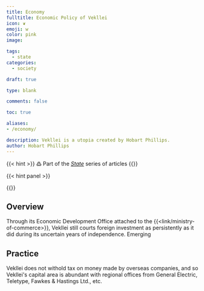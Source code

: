 ```yaml
---
title: Economy
fulltitle: Economic Policy of Vekllei
icon: ❦
emoji: w
color: pink
image:

tags:
  - state
categories:
  - society

draft: true

type: blank

comments: false

toc: true

aliases:
- /economy/

description: Vekllei is a utopia created by Hobart Phillips.
author: Hobart Phillips
---
```

{{< hint >}}
߷ Part of the *[State](/state/)* series of articles
{{</hint>}}

{{< hint panel >}}

{{</hint>}}

## Overview

Through its Economic Development Office attached to the {{<link/ministry-of-commerce>}}, Vekllei still courts foreign investment as persistently as it did during its uncertain years of independence. Emerging

## Practice

Vekllei does not withold tax on money made by overseas companies, and so Vekllei's capital area is abundant with regional offices from General Electric, Teletype, Fawkes & Hastings Ltd., etc.

